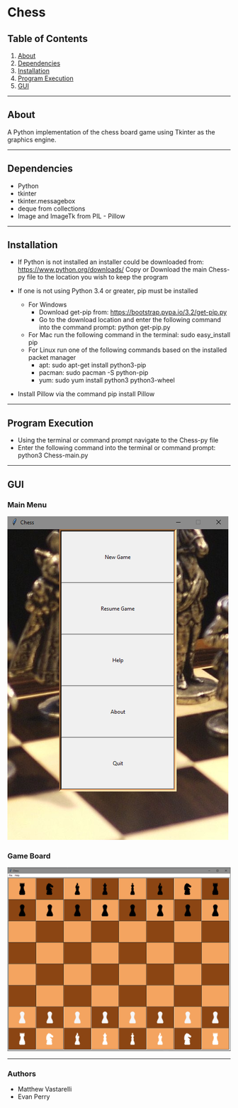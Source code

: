 # Chess



## Table of Contents
1. [About](#About)
2. [Dependencies](#Dependencies)
3. [Installation](#Installation)
4. [Program Execution](#Program-Execution)
5. [GUI](#GUI)

***
## About
A Python implementation of the chess board game using Tkinter as the graphics engine.

***
## Dependencies
* Python
* tkinter
* tkinter.messagebox
* deque from collections
* Image and  ImageTk from PIL - Pillow
***
## Installation
* If Python is not installed an installer could be downloaded from: https://www.python.org/downloads/
Copy or Download the main Chess-py file to the location you wish to keep the program

* If one is not using Python 3.4 or greater, pip must be installed
	* For Windows
		* Download get-pip from: https://bootstrap.pypa.io/3.2/get-pip.py
		* Go to the download location and enter the following command into the command prompt: python get-pip.py
	* For Mac run the following command in the terminal: sudo easy_install pip
	* For Linux run one of the following commands based on the installed packet manager
		* apt: sudo apt-get install python3-pip
		* pacman: sudo pacman -S python-pip
		* yum: sudo yum install python3 python3-wheel
* Install Pillow via the command pip install Pillow

***
## Program Execution
* Using the terminal or command prompt navigate to the Chess-py file
* Enter the following command into the terminal or command prompt: python3 Chess-main.py
***

## GUI
### Main Menu
![main menu](https://github.com/MattVastarelli/Chess-py/blob/master/ref/Menu.PNG "Main Menu")

### Game Board
![game board](https://github.com/MattVastarelli/Chess-py/blob/master/ref/board.PNG "Game Board")

***
### Authors
* Matthew Vastarelli
* Evan Perry
